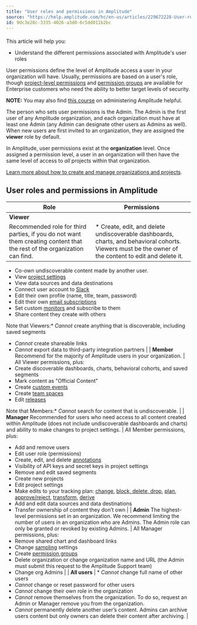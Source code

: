 ```yaml
---
title: "User roles and permissions in Amplitude"
source: "https://help.amplitude.com/hc/en-us/articles/229672228-User-roles-and-permissions-in-Amplitude"
id: 9dc3e28c-3335-4026-a3d0-6c5dd011b2bc
---
```


#### 
This article will help you:

* Understand the different permissions associated with Amplitude's user roles

User permissions define the level of Amplitude access a user in your organization will have. Usually, permissions are based on a user's role, though [project-level permissions](/admin/account-management/manage-users) and [permission groups](/admin/account-management/manage-permission-groups) are available for Enterprise customers who need the ability to better target levels of security.

**NOTE:** You may also find [this course](https://academy.amplitude.com/amplitude-analytics-admin-essentials) on administering Amplitude helpful.

The person who sets user permissions is the Admin. The Admin is the first user of any Amplitude organization, and each organization must have at least one Admin (any Admin can designate other users as Admins as well). When new users are first invited to an organization, they are assigned the **viewer** role by default.

In Amplitude, user permissions exist at the **organization** level. Once assigned a permission level, a user in an organization will then have the same level of access to *all* projects within that organization. 

[Learn more about how to create and manage organizations and projects](/admin/account-management/manage-users).

## User roles and permissions in Amplitude

| **Role** | **Permissions** |
| --- | --- |
| **Viewer**
Recommended role for third parties, if you do not want them creating content that the rest of the organization can find. | * Create, edit, and delete undiscoverable dashboards, charts, and behavioral cohorts. Viewers must be the owner of the content to edit and delete it.
* Co-own undiscoverable content made by another user.
* View [project settings](https://help.amplitude.com/hc/en-us/articles/360058073772#01H8M5S1432YFZ868JDCB51B52)
* View data sources and data destinations
* Connect user account to [Slack](https://help.amplitude.com/hc/en-us/articles/227613388)
* Edit their own profile (name, title, team, password)
* Edit their own [email subscriptions](https://help.amplitude.com/hc/en-us/articles/229505188#h_01EF0JV5AH4SYEJMNMYNVYMR4D)
* Set custom [monitors](https://help.amplitude.com/hc/en-us/articles/115001764612) and subscribe to them
* Share content they create with others

Note that Viewers:* *Cannot* create anything that is discoverable, including saved segments
* *Cannot* create shareable links
* *Cannot* export data to third-party integration partners
 |
| **Member**
Recommend for the majority of Amplitude users in your organization. | All Viewer permissions, plus:
* Create discoverable dashboards, charts, behavioral cohorts, and saved segments
* Mark content as "Official Content"
* Create [custom events](https://help.amplitude.com/hc/en-us/articles/16805886899483-Custom-events)
* Create [team spaces](https://help.amplitude.com/hc/en-us/articles/360016524911)
* Edit [releases](https://help.amplitude.com/hc/en-us/articles/360017800371)

Note that Members:* *Cannot* search for content that is undiscoverable.
 |
| **Manager**
Recommended for users who need access to all content created within Amplitude (does not include undiscoverable dashboards and charts) and ability to make changes to project settings. | All Member permissions, plus:
* Add and remove users
* Edit user role (permissions)
* Create, edit, and delete [annotations](https://help.amplitude.com/hc/en-us/articles/236032527#01H8MKXYQNNSVADDA5FVHWF6RA)
* Visibility of API keys and secret keys in project settings
* Remove and edit saved segments
* Create new projects
* Edit project settings
* Make edits to your tracking plan: [change](https://help.amplitude.com/hc/en-us/articles/17050314884635-Set-or-change-a-property-s-data-type), [block, delete, drop](https://help.amplitude.com/hc/en-us/articles/16805784778907-Remove-invalid-or-incorrect-data), [plan](https://help.amplitude.com/hc/en-us/articles/5078731378203-Plan-events-properties-and-user-properties), [approve/reject](https://help.amplitude.com/hc/en-us/articles/5078731378203-Plan-events-properties-and-user-properties), [transform](https://help.amplitude.com/hc/en-us/articles/5913315221915-Transformations-Retroactively-modify-your-event-data-structure), [derive](https://help.amplitude.com/hc/en-us/search/click?data=BAh7DjoHaWRsKwibQM3YVwU6D2FjY291bnRfaWRpA6EvCjoJdHlwZUkiDGFydGljbGUGOgZFVDoIdXJsSSJSaHR0cHM6Ly9oZWxwLmFtcGxpdHVkZS5jb20vaGMvZW4tdXMvYXJ0aWNsZXMvNTg3NDg1NzYyMzcwNy1EZXJpdmVkLXByb3BlcnRpZXMGOwhUOg5zZWFyY2hfaWRJIik5OWFlZDI4MS03MjRjLTRhZDctOWFjNi02ZWFjZGQ1M2FiYTQGOwhGOglyYW5raQY6C2xvY2FsZUkiCmVuLXVzBjsIVDoKcXVlcnlJIgxkZXJpdmVkBjsIVDoScmVzdWx0c19jb3VudGkT--d6cc6279801205bdadd0a6207891141ec824f7b0)
* Add and edit data sources and data destinations
* Transfer ownership of content they don’t own
 |
| **Admin**
The highest-level permissions set in an organization. We recommend limiting the number of users in an organization who are Admins. The Admin role can only be granted or revoked by existing Admins. | All Manager permissions, plus:
* Remove shared chart and dashboard links
* Change [sampling](https://help.amplitude.com/hc/en-us/articles/115001476972) settings
* Create [permission groups](https://help.amplitude.com/hc/en-us/articles/360044588191)
* Delete organization or change organization name and URL (the Admin must submit this request to the Amplitude Support team)
* Change org Admins
 |
| **All users** | * *Cannot* change full name of other users
* *Cannot* change or reset password for other users
* *Cannot* change their own role in the organization
* *Cannot* remove themselves from the organization. To do so, request an Admin or Manager remove you from the organization.
* *Cannot* permanently delete another user’s content. Admins can archive users content but only owners can delete their content after archiving.
 |
